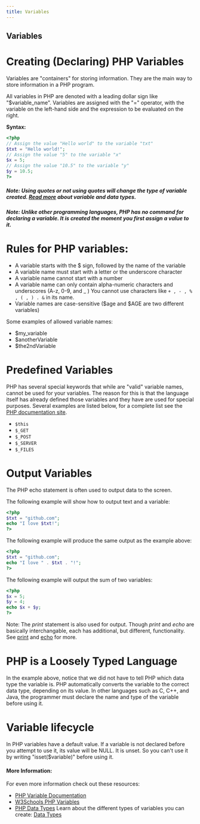 ```yaml
---
title: Variables
---
```


## Variables
# Creating (Declaring) PHP Variables

Variables are "containers" for storing information. They are the main way to store information in a PHP program. 

All variables in PHP are denoted with a leading dollar sign like "$variable_name".
Variables are assigned with the "=" operator, with the variable on the left-hand side and the expression to be evaluated on the right.

**Syntax:**

```php
<?php
// Assign the value "Hello world" to the variable "txt"
$txt = "Hello world!";
// Assign the value "5" to the variable "x"
$x = 5;
// Assign the value "10.5" to the variable "y"
$y = 10.5;
?>
```

##### Note: Using quotes or not using quotes will change the type of variable created. [Read more](https://guide.freecodecamp.org/php/data-types) about variable and data types.

##### Note: Unlike other programming languages, PHP has no command for declaring a variable. It is created the moment you first assign a value to it.

# Rules for PHP variables:

* A variable starts with the $ sign, followed by the name of the variable
* A variable name must start with a letter or the underscore character
* A variable name cannot start with a number
* A variable name can only contain alpha-numeric characters and underscores (A-z, 0-9, and _ ) You cannot use characters like `+ , - , % , ( , ) . &` in its name.
* Variable names are case-sensitive ($age and $AGE are two different variables)

Some examples of allowed variable names:

* $my_variable
* $anotherVariable
* $the2ndVariable

# Predefined Variables

PHP has several special keywords that while are "valid" variable names, cannot be used for your variables. The reason for this is that the language itself has already defined those variables and they have are used for special purposes. Several examples are listed below, for a complete list see the [PHP documentation site](https://secure.php.net/manual/en/language.variables.predefined.php).
-  `$this`
- `$_GET`
- `$_POST`
- `$_SERVER`
- `$_FILES`

# Output Variables

The PHP echo statement is often used to output data to the screen.

The following example will show how to output text and a variable:
````php
<?php
$txt = "github.com";
echo "I love $txt!";
?>
````

The following example will produce the same output as the example above:
````php
<?php
$txt = "github.com";
echo "I love " . $txt . "!";
?>
````

The following example will output the sum of two variables:
````php
<?php
$x = 5;
$y = 4;
echo $x + $y;
?>
````
Note: The _print_ statement is also used for output. Though _print_ and _echo_ are basically interchangable, each has additional, but different, functionality.
See <a href="http://php.net/manual/en/function.print.php" target="_blank">print</a> and <a href="http://php.net/manual/en/function.echo.php" target="_blank">echo</a> for more.

# PHP is a Loosely Typed Language

In the example above, notice that we did not have to tell PHP which data type the variable is.
PHP automatically converts the variable to the correct data type, depending on its value.
In other languages such as C, C++, and Java, the programmer must declare the name and type of the variable before using it.

# Variable lifecycle

In PHP variables have a default value. If a variable is not declared before you attempt to use it, its value will be NULL. It is unset. So you can't use it by writing "isset($variable)" before using it.

#### More Information:

For even more information check out these resources: 
- [PHP Variable Documentation](http://php.net/manual/en/language.variables.php)
- [W3Schools PHP Variables](https://www.w3schools.com/php/php_variables.asp)
- [PHP Data Types](https://guide.freecodecamp.org/php/data-types)
Learn about the different types of variables you can create: [Data Types](https://guide.freecodecamp.org/php/variables/data-types)
<!-- Please add any articles you think might be helpful to read before writing the article -->

